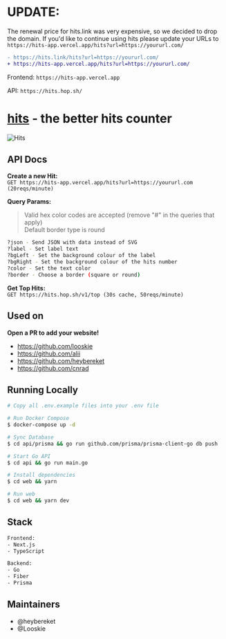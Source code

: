 # UPDATE:
The renewal price for hits.link was very expensive, so we decided to drop the domain. If you'd like to continue using hits please update your URLs to `https://hits-app.vercel.app/hits?url=https://yoururl.com/`


```diff
- https://hits.link/hits?url=https://yoururl.com/
+ https://hits-app.vercel.app/hits?url=https://yoururl.com/
```

Frontend: `https://hits-app.vercel.app`

API: `https://hits.hop.sh/`

# [hits](https://hits-app.vercel.app) - the better hits counter
![Hits](https://hits-app.vercel.app/hits?url=https://github.com/heybereket/hits&bgRight=292B2F)

## API Docs

**Create a new Hit:** <br />
`GET https://hits-app.vercel.app/hits?url=https://yoururl.com (20reqs/minute)`

**Query Params:**
> Valid hex color codes are accepted (remove "#" in the queries that apply) <br />
> Default border type is round

```bash
?json - Send JSON with data instead of SVG
?label - Set label text
?bgLeft - Set the background colour of the label
?bgRight - Set the background colour of the hits number
?color - Set the text color
?border - Choose a border (square or round)
```

**Get Top Hits:** <br />
`GET https://hits.hop.sh/v1/top (30s cache, 50reqs/minute)`

## Used on
**Open a PR to add your website!**
- https://github.com/looskie
- https://github.com/alii
- https://github.com/heybereket
- https://github.com/cnrad


## Running Locally
```bash
# Copy all .env.example files into your .env file

# Run Docker Compose 
$ docker-compose up -d

# Sync Database
$ cd api/prisma && go run github.com/prisma/prisma-client-go db push

# Start Go API
$ cd api && go run main.go

# Install dependencies
$ cd web && yarn

# Run web
$ cd web && yarn dev
```

## Stack
```bash
Frontend:
- Next.js
- TypeScript

Backend:
- Go
- Fiber
- Prisma
```

## Maintainers
- @heybereket
- @Looskie
